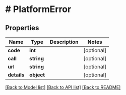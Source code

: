 # # PlatformError

## Properties

Name | Type | Description | Notes
------------ | ------------- | ------------- | -------------
**code** | **int** |  | [optional]
**call** | **string** |  | [optional]
**url** | **string** |  | [optional]
**details** | **object** |  | [optional]

[[Back to Model list]](../../README.md#models) [[Back to API list]](../../README.md#endpoints) [[Back to README]](../../README.md)
